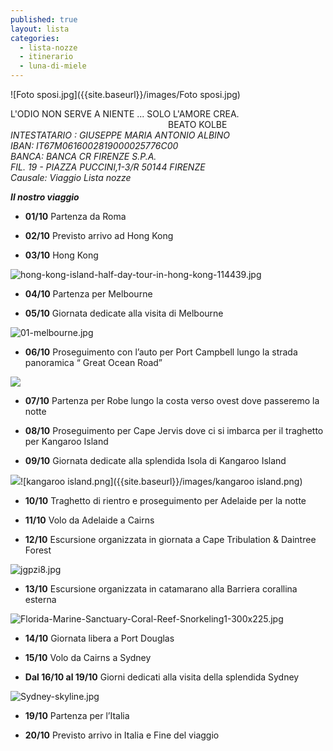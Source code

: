 ```yaml
---
published: true
layout: lista
categories:
  - lista-nozze
  - itinerario
  - luna-di-miele
---
```


![Foto sposi.jpg]({{site.baseurl}}/images/Foto sposi.jpg)

<div class="citazione">
L'ODIO NON SERVE A NIENTE ... SOLO L'AMORE CREA. 
<br/>
<span style="padding-left: 50%">BEATO KOLBE</span>
</div>

<address>
INTESTATARIO : GIUSEPPE MARIA ANTONIO ALBINO <br/>
IBAN: IT67M0616002819000025776C00<br/>
BANCA: BANCA CR FIRENZE S.P.A.<br/>
FIL. 19 - PIAZZA PUCCINI,1-3/R 50144 FIRENZE<br/>
Causale: Viaggio Lista nozze
</address>


_**Il nostro viaggio**_

 -  **01/10**		Partenza da Roma

 -  **02/10**	    Previsto arrivo ad Hong Kong

 -  **03/10**		Hong Kong

![hong-kong-island-half-day-tour-in-hong-kong-114439.jpg]({{site.baseurl}}/images/hong-kong-island-half-day-tour-in-hong-kong-114439.jpg)

 -  **04/10** 	 	Partenza per  Melbourne

 -  **05/10**		Giornata dedicate alla visita di Melbourne

![01-melbourne.jpg]({{site.baseurl}}/images/01-melbourne.jpg)

 -  **06/10**		Proseguimento con l’auto  per Port Campbell lungo la strada panoramica “ Great Ocean Road”

![]({{site.baseurl}}/images/great%20ocean%20road.jpg)

 -  **07/10**		Partenza per Robe lungo la costa verso ovest dove passeremo la notte

 -  **08/10**		Proseguimento per Cape Jervis dove ci si imbarca per il traghetto per Kangaroo Island

 -  **09/10**		Giornata dedicate alla splendida Isola di Kangaroo Island

![]({{site.baseurl}}/images/kangaroo%20island.png)![kangaroo island.png]({{site.baseurl}}/images/kangaroo island.png)

 -  **10/10**		Traghetto di rientro e proseguimento per Adelaide per la notte

 -  **11/10**		Volo da Adelaide a Cairns

 -  **12/10**		Escursione organizzata in giornata a Cape Tribulation & Daintree Forest

![jgpzi8.jpg]({{site.baseurl}}/images/jgpzi8.jpg)

 -  **13/10**		Escursione organizzata in catamarano alla  Barriera corallina esterna

![Florida-Marine-Sanctuary-Coral-Reef-Snorkeling1-300x225.jpg]({{site.baseurl}}/images/Florida-Marine-Sanctuary-Coral-Reef-Snorkeling1-300x225.jpg)

 -  **14/10**		Giornata libera a Port Douglas

 -  **15/10**		Volo da Cairns a Sydney

 -  **Dal 16/10 
al 19/10**      Giorni dedicati alla visita della splendida Sydney

![Sydney-skyline.jpg]({{site.baseurl}}/images/Sydney-skyline.jpg)

 -  **19/10**		Partenza per l’Italia

 -  **20/10**		Previsto arrivo in Italia e Fine del viaggio
